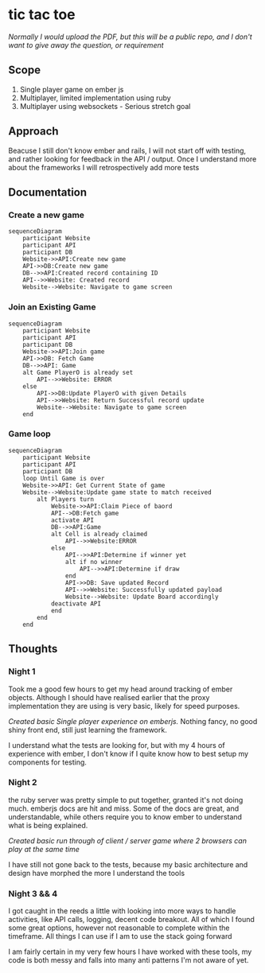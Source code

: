 # tic tac toe

*Normally I would upload the PDF, but this will be a public repo, and I don't want to give away the question, or requirement*

## Scope
1. Single player game on ember js
2. Multiplayer, limited implementation using ruby
3. Multiplayer using websockets - Serious stretch goal

## Approach

Beacuse I still don't know ember and rails, I will not start off with testing, and rather looking for feedback in the API / output. Once I understand more about the frameworks I will retrospectively add more tests

## Documentation

### Create a new game

```mermaid
sequenceDiagram
    participant Website 
    participant API
    participant DB
    Website->>API:Create new game
    API->>DB:Create new game
    DB-->>API:Created record containing ID
    API-->>Website: Created record
    Website-->Website: Navigate to game screen
```

### Join an Existing Game

```mermaid
sequenceDiagram
    participant Website 
    participant API
    participant DB
    Website->>API:Join game
    API->>DB: Fetch Game
    DB-->>API: Game
    alt Game PlayerO is already set
        API-->>Website: ERROR
    else
        API->>DB:Update PlayerO with given Details
        API-->>Website: Return Successful record update
        Website-->Website: Navigate to game screen
    end
```

### Game loop

```mermaid
sequenceDiagram
    participant Website 
    participant API
    participant DB
    loop Until Game is over
    Website->>API: Get Current State of game
    Website-->Website:Update game state to match received
        alt Players turn
            Website->>API:Claim Piece of baord
            API-->DB:Fetch game
            activate API
            DB-->>API:Game
            alt Cell is already claimed
                API-->>Website:ERROR
            else 
                API-->>API:Determine if winner yet
                alt if no winner
                    API-->>API:Determine if draw
                end
                API->>DB: Save updated Record
                API-->>Website: Successfully updated payload
                Website-->Website: Update Board accordingly
            deactivate API
            end
        end
    end 
```

## Thoughts

### Night 1
Took me a good few hours to get my head around tracking of ember objects. 
Although I should have realised earlier that the proxy implementation they are using is very basic, likely for speed purposes.

*Created basic Single player experience on emberjs.*
Nothing fancy, no good shiny front end, still just learning the framework.

I understand what the tests are looking for, but with my 4 hours of experience with ember, I don't know if I quite know how to best setup my components for testing. 


### Night 2
the ruby server was pretty simple to put together, granted it's not doing much.
emberjs docs are hit and miss. Some of the docs are great, and understandable, while others require you to know ember to understand what is being explained. 

*Created basic run through of client / server game where 2 browsers can play at the same time*

I have still not gone back to the tests, because my basic architecture and design have morphed the more I understand the tools

### Night 3 && 4
I got caught in the reeds a little with looking into more ways to handle activities, like API calls, logging, decent code breakout. All of which I found some great options, however not reasonable to complete within the timeframe. All things I can use if I am to use the stack going forward

I am fairly certain in my very few hours I have worked with these tools, my code is both messy and falls into many anti patterns I'm not aware of yet.
